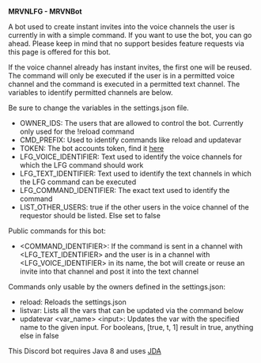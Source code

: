 **MRVNLFG - MRVNBot**

A bot used to create instant invites into the voice channels the user is currently in with a simple command.
If you want to use the bot, you can go ahead. Please keep in mind that no support besides feature requests via this page is offered for this bot.

If the voice channel already has instant invites, the first one will be reused. The command will only be executed if the user is in a permitted voice channel and the command is executed in a permitted text channel. The variables to identify permitted channels are below.

Be sure to change the variables in the settings.json file.
 - OWNER_IDS: The users that are allowed to control the bot. Currently only used for the !reload command
 - CMD_PREFIX: Used to identify commands like reload and updatevar
 - TOKEN: The bot accounts token, find it [here](https://discordapp.com/developers/applications/)
 - LFG_VOICE_IDENTIFIER: Text used to identify the voice channels for which the LFG command should work
 - LFG_TEXT_IDENTIFIER: Text used to identify the text channels in which the LFG command can be executed
 - LFG_COMMAND_IDENTIFIER: The exact text used to identify the command
 - LIST_OTHER_USERS: true if the other users in the voice channel of the requestor should be listed. Else set to false
 
Public commands for this bot:
 - <COMMAND_IDENTIFIER>: If the command is sent in a channel with <LFG_TEXT_IDENTIFIER> and the user is in a channel with <LFG_VOICE_IDENTIFIER> in its name, the bot will create or reuse an invite into that channel and post it into the text channel
 
Commands only usable by the owners defined in the settings.json:
- reload: Reloads the settings.json
- listvar: Lists all the vars that can be updated via the command below
- updatevar <var_name> \<input\>: Updates the var with the specified name to the given input. For booleans, [true, t, 1] result in true, anything else in false

This Discord bot requires Java 8 and uses [JDA](https://github.com/DV8FromTheWorld/JDA)
